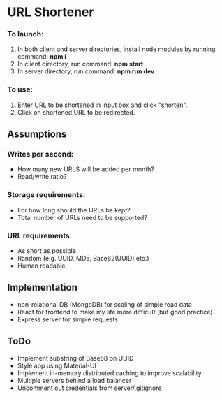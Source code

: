 # URL Shortener

### To launch:
1. In both client and server directories, install node modules by running command: **npm i**
2. In client directory, run command: **npm start** 
3. In server directory, run command: **npm run dev**

### To use:
1. Enter URL to be shortened in input box and click "shorten".
2. Click on shortened URL to be redirected.

## Assumptions

### Writes per second:
- How many new URLS will be added per month?
- Read/write ratio?
  
### Storage requirements:
- For how long should the URLs be kept?
- Total number of URLs need to be supported?

### URL requirements:
- As short as possible
- Random (e.g. UUID, MD5, Base62(UUID) etc.)
- Human readable

## Implementation
- non-relational DB (MongoDB) for scaling of simple read data
- React for frontend to make my life more difficult (but good practice)
- Express server for simple requests

## ToDo
- Implement substring of Base58 on UUID
- Style app using Material-UI
- Implement in-memory distributed caching to improve scalability
- Multiple servers behind a load balancer
- Uncomment out credentials from server/.gitignore



